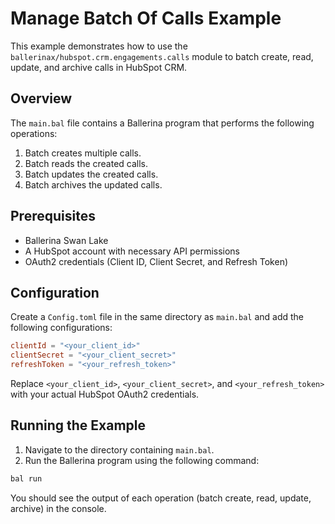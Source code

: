 # Manage Batch Of Calls Example

This example demonstrates how to use the `ballerinax/hubspot.crm.engagements.calls` module to batch create, read, update, and archive calls in HubSpot CRM.

## Overview

The `main.bal` file contains a Ballerina program that performs the following operations:

1. Batch creates multiple calls.
2. Batch reads the created calls.
3. Batch updates the created calls.
4. Batch archives the updated calls.

## Prerequisites

- Ballerina Swan Lake
- A HubSpot account with necessary API permissions
- OAuth2 credentials (Client ID, Client Secret, and Refresh Token)

## Configuration

Create a `Config.toml` file in the same directory as `main.bal` and add the following configurations:

```toml
clientId = "<your_client_id>"
clientSecret = "<your_client_secret>"
refreshToken = "<your_refresh_token>"
```

Replace `<your_client_id>`, `<your_client_secret>`, and `<your_refresh_token>` with your actual HubSpot OAuth2 credentials.

## Running the Example

1. Navigate to the directory containing `main.bal`.
2. Run the Ballerina program using the following command:

```sh
bal run
```

You should see the output of each operation (batch create, read, update, archive) in the console.
